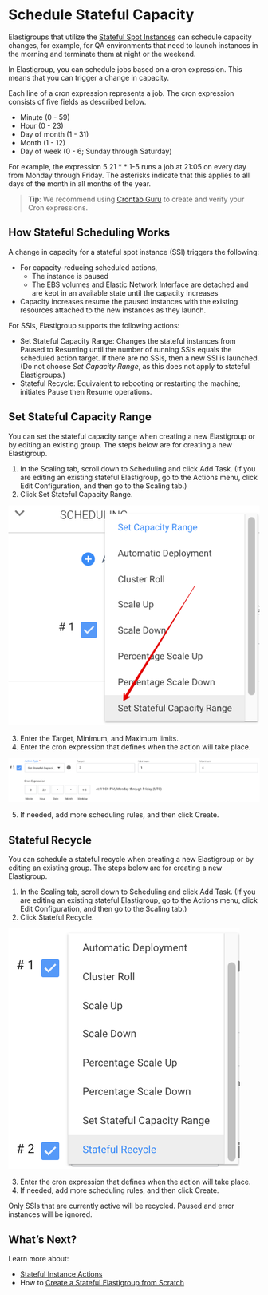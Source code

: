 # Schedule Stateful Capacity

Elastigroups that utilize the [Stateful Spot Instances](elastigroup/features/stateful-instance/) can schedule capacity changes, for example, for QA environments that need to launch instances in the morning and terminate them at night or the weekend.

In Elastigroup, you can schedule jobs based on a cron expression. This means that you can trigger a change in capacity.

Each line of a cron expression represents a job. The cron expression consists of five fields as described below.
- Minute (0 - 59)
- Hour (0 - 23)
- Day of month (1 - 31)
- Month (1 - 12)
- Day of week (0 - 6; Sunday through Saturday)

For example, the expression 5  21  *  *  1-5  runs a job at 21:05 on every day from Monday through Friday. The asterisks indicate that this applies to all days of the month in all months of the year.

> **Tip**: We recommend using [Crontab Guru](https://crontab.guru/) to create and verify your Cron expressions.

## How Stateful Scheduling Works

A change in capacity for a stateful spot instance (SSI) triggers the following:
- For capacity-reducing scheduled actions,
  - The instance is paused
  - The EBS volumes and Elastic Network Interface are detached and are kept in an available state until the capacity increases
- Capacity increases resume the paused instances with the existing resources attached to the new instances as they launch.

For SSIs, Elastigroup supports the following actions:
- Set Stateful Capacity Range: Changes the stateful instances from Paused to Resuming until the number of running SSIs equals the scheduled action target. If there are no SSIs, then a new SSI is launched. (Do not choose *Set Capacity Range*, as this does not apply to stateful Elastigroups.)
- Stateful Recycle: Equivalent to rebooting or restarting the machine; initiates Pause then Resume operations.

## Set Stateful Capacity Range

You can set the stateful capacity range when creating a new Elastigroup or by editing an existing group. The steps below are for creating a new Elastigroup.
1. In the Scaling tab, scroll down to Scheduling and click Add Task. (If you are editing an existing stateful Elastigroup, go to the Actions menu, click Edit Configuration, and then go to the Scaling tab.)
2. Click Set Stateful Capacity Range.

<img src="/elastigroup/_media/stateful-scheduling-01.png" />

3. Enter the Target, Minimum, and Maximum limits.
4. Enter the cron expression that defines when the action will take place.

<img src="/elastigroup/_media/stateful-scheduling-02.png" />

5. If needed, add more scheduling rules, and then click Create.

## Stateful Recycle

You can schedule a stateful recycle when creating a new Elastigroup or by editing an existing group. The steps below are for creating a new Elastigroup.
1. In the Scaling tab, scroll down to Scheduling and click Add Task. (If you are editing an existing stateful Elastigroup, go to the Actions menu, click Edit Configuration, and then go to the Scaling tab.)
2. Click Stateful Recycle.

<img src="/elastigroup/_media/stateful-scheduling-03.png" />

3. Enter the cron expression that defines when the action will take place.
4. If needed, add more scheduling rules, and then click Create.

Only SSIs that are currently active will be recycled. Paused and error instances will be ignored.

## What’s Next?

Learn more about:
- [Stateful Instance Actions](elastigroup/features/stateful-instance/stateful-instance-actions)
- How to [Create a Stateful Elastigroup from Scratch](elastigroup/tutorials/elastigroup-tasks/create-a-stateful-elastigroup-from-scratch)
